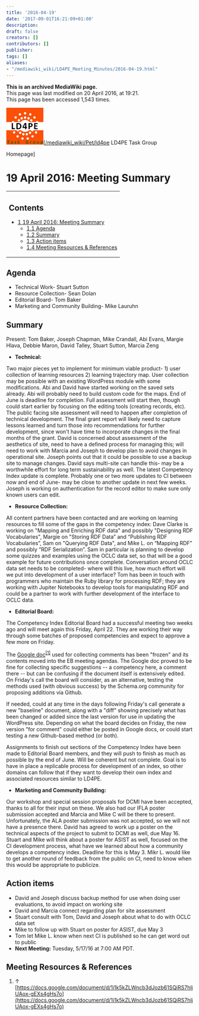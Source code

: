 ```yaml
---
title: '2016-04-19'
date: '2017-09-01T16:21:09+01:00'
description: 
draft: false
creators: []
contributors: []
publisher: 
tags: []
aliases:
- "/mediawiki_wiki/LD4PE_Meeting_Minutes/2016-04-19.html"
---
```


 **This is an archived MediaWiki page.**  
This page was last modified on 20 April 2016, at 19:21.  
This page has been accessed 1,543 times.

[<img alt="LD4PE logo" src="/mediawiki_wiki/images/Ld4pe.png" width="100" height="99">](/mediawiki_wiki/images/Ld4pe.png)[[/mediawiki_wiki/Pet/ld4pe](/mediawiki_wiki/Pet/ld4pe) LD4PE Task Group

Homepage]

# 19 April 2016: Meeting Summary 
<table id="toc" class="toc">
  <tr>
    <td>
      <div id="toctitle">
        <h2>Contents</h2>
      </div>
      <ul>
        <li class="toclevel-1 tocsection-1">
          <a href="#19_April_2016:_Meeting_Summary"><span class="tocnumber">1</span> <span class="toctext">19 April 2016: Meeting Summary</span></a>
          <ul>
            <li class="toclevel-2 tocsection-2"><a href="#Agenda"><span class="tocnumber">1.1</span> <span class="toctext">Agenda</span></a></li>
            <li class="toclevel-2 tocsection-3"><a href="#Summary"><span class="tocnumber">1.2</span> <span class="toctext">Summary</span></a></li>
            <li class="toclevel-2 tocsection-4"><a href="#Action_items"><span class="tocnumber">1.3</span> <span class="toctext">Action items</span></a></li>
            <li class="toclevel-2 tocsection-5"><a href="#Meeting_Resources_.26_References"><span class="tocnumber">1.4</span> <span class="toctext">Meeting Resources &amp; References</span></a></li>
          </ul>
        </li>
      </ul>
    </td>
  </tr>
</table>

## Agenda 

- Technical Work- Stuart Sutton 
- Resource Collection- Sean Dolan
- Editorial Board- Tom Baker 
- Marketing and Community Building- Mike Lauruhn

## Summary 

Present: Tom Baker, Joseph Chapman, Mike Crandall, Abi Evans, Margie Hlava, Debbie Maron, David Talley, Stuart Sutton, Marcia Zeng

- **Technical:**

Two major pieces yet to implement for minimum viable product- 1) user collection of learning resources 2) learning trajectory map. User collection may be possible with an existing WordPress module with some modifications. Abi and David have started working on the saved sets already. Abi will probably need to build custom code for the maps. End of June is deadline for completion. Full assessment will start then, though could start earlier by focusing on the editing tools (creating records, etc). The public facing site assessment will need to happen after completion of technical development. The final grant report will likely need to capture lessons learned and turn those into recommendations for further development, since won't have time to incorporate changes in the final months of the grant. David is concerned about assessment of the aesthetics of site, need to have a defined process for managing this; will need to work with Marcia and Joseph to develop plan to avoid changes in operational site. Joseph points out that it could be possible to use a backup site to manage changes. David says multi-site can handle this- may be a worthwhile effort for long term sustainability as well. The latest Competency Index update is complete. Probably one or two more updates to CI between now and end of June- may be close to another update in next few weeks. Joseph is working on authentication for the record editor to make sure only known users can edit.

- **Resource Collection:**

All content partners have been contacted and are working on learning resources to fill some of the gaps in the competency index: Dave Clarke is working on "Mapping and Enriching RDF data" and possibly "Designing RDF Vocabularies", Margie on "Storing RDF Data” and “Publishing RDF Vocabularies”, Sam on "Querying RDF Data", and Mike L. on “Mapping RDF” and possibly “RDF Serialization”. Sam in particular is planning to develop some quizzes and examples using the OCLC data set, so that will be a good example for future contributions once complete. Conversation around OCLC data set needs to be completed- where will this live, how much effort will we put into development of a user interface? Tom has been in touch with programmers who maintain the Ruby library for processing RDF; they are working with Jupiter Notebooks to develop tools for manipulating RDF and could be a partner to work with further development of the interface to OCLC data.

- **Editorial Board:**

The Competency Index Editorial Board had a successful meeting two weeks ago and will meet again this Friday, April 22. They are working their way through some batches of proposed competencies and expect to approve a few more on Friday.

The [Google doc](https://docs.google.com/document/d/1i1k5kZLWncb3dJozb61SQiRS7hljUAox-gEXs4gHs7o)<sup id="cite_ref-0" class="reference"><a href="#cite_note-0">[1]</a></sup> used for collecting comments has been "frozen" and its contents moved into the EB meeting agendas. The Google doc proved to be fine for collecting specific suggestions -- a competency here, a comment there -- but can be confusing if the document itself is extensively edited. On Friday's call the board will consider, as an alternative, testing the methods used (with obvious success) by the Schema.org community for proposing additions via Github.

If needed, could at any time in the days following Friday's call generate a new "baseline" document, along with a "diff" showing precisely what has been changed or added since the last version for use in updating the WordPress site. Depending on what the board decides on Friday, the new version "for comment" could either be posted in Google docs, or could start testing a new Github-based method (or both).

Assignments to finish out sections of the Competency Index have been made to Editorial Board members, and they will push to finish as much as possible by the end of June. Will be coherent but not complete. Goal is to have in place a replicable process for development of an index, so other domains can follow that if they want to develop their own index and associated resources similar to LD4PE.

- **Marketing and Community Building:**

Our workshop and special session proposals for DCMI have been accepted, thanks to all for their input on these. We also had our IFLA poster submission accepted and Marcia and Mike C will be there to present. Unfortunately, the ALA poster submission was not accepted, so we will not have a presence there. David has agreed to work up a poster on the technical aspects of the project to submit to DCMI as well, due May 16. Stuart and Mike will think about a poster for ASIST as well, focused on the CI development process, what have we learned about how a community develops a competency index. Deadline for this is May 3. Mikr L. would like to get another round of feedback from the public on CI, need to know when this would be appropriate to publicize.

## Action items 

- David and Joseph discuss backup method for use when doing user evaluations, to avoid impact on working site
- David and Marcia connect regarding plan for site assessment
- Stuart consult with Tom, David and Joseph about what to do with OCLC data set 
- Mike to follow up with Stuart on poster for ASIST, due May 3
- Tom let Mike L. know when next CI is published so he can get word out to public
- **Next Meeting:** Tuesday, 5/17/16 at 7:00 AM PDT.

## Meeting Resources & References 

1. ↑ [https://docs.google.com/document/d/1i1k5kZLWncb3dJozb61SQiRS7hljUAox-gEXs4gHs7o](https://docs.google.com/document/d/1i1k5kZLWncb3dJozb61SQiRS7hljUAox-gEXs4gHs7o)

